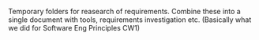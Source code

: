 Temporary folders for reasearch of requirements. Combine these into a single document with tools, requirements investigation etc. (Basically what we did for Software Eng Principles CW1)